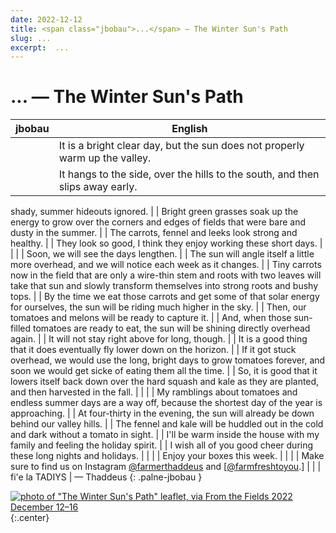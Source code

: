```yaml
---
date: 2022-12-12
title: <span class="jbobau">...</span> — The Winter Sun's Path
slug: ...
excerpt:  ...
---
```


# <span class="jbobau">...</span> — The Winter Sun's Path

| jbobau | English
|-|-
|  | It is a bright clear day, but the sun does not properly warm up the valley.
|  | It hangs to the side, over the hills to the south, and then slips away early.
shady, summer hideouts ignored.
|  | Bright green grasses soak up the energy to grow over the corners and edges of fields that were bare and dusty in the summer.
|  | The carrots, fennel and leeks look strong and healthy.
|  | They look so good, I think they enjoy working these short days.
|  | 
|  | Soon, we will see the days lengthen.
|  | The sun will angle itself a little more overhead, and we will notice each week as it changes.
|  | Tiny carrots now in the field that are only a wire-thin stem and roots with two leaves will take that sun and slowly transform themselves into strong roots and bushy tops.
|  | By the time we eat those carrots and get some of that solar energy for ourselves, the sun will be riding much higher in the sky.
|  | Then, our tomatoes and melons will be ready to capture it.
|  | And, when those sun-filled tomatoes are ready to eat, the sun will be shining directly overhead again.
|  | It will not stay right above for long, though.
|  | It is a good thing that it does eventually fly lower down on the horizon.
|  | If it got stuck overhead, we would use the long, bright days to grow tomatoes forever, and soon we would get sicke of eating them all the time.
|  | So, it is good that it lowers itself back down over the hard squash and kale as they are planted, and then harvested in the fall.
|  | 
|  | My ramblings about tomatoes and endless summer days are a way off, because the shortest day of the year is approaching.
|  | At four-thirty in the evening, the sun will already be down behind our valley hills.
|  | The fennel and kale will be huddled out in the cold and dark without a tomato in sight.
|  | I'll be warm inside the house with my family and feeling the holiday spirit.
|  | I wish all of you good cheer during these long nights and holidays.
|  | 
|  | Enjoy your boxes this week.
|  | 
|  | Make sure to find us on Instagram [@farmerthaddeus] and \[[@farmfreshtoyou].\]
|  | 
| fi'e la TADIYS | — Thaddeus
{: .palne-jbobau }

[![photo of "The Winter Sun's Path" leaflet, via _From the Fields_ 2022 December 12–16](https://i.imgur.com/DnBATIR.jpg)](https://i.imgur.com/DnBATIR.jpg)
{:.center}

[@farmerthaddeus]: https://instagram.com/farmerthaddeus
[@farmfreshtoyou]: https://instagram.com/farmfreshtoyou

